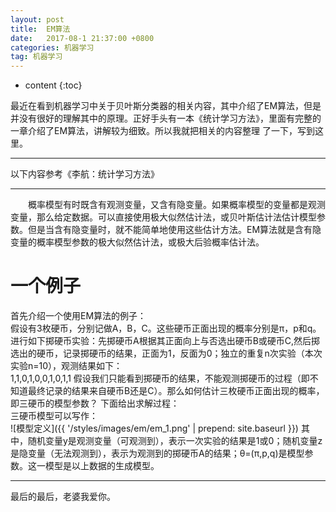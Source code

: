 ```yaml
---
layout: post
title:  EM算法
date:   2017-08-1 21:37:00 +0800
categories: 机器学习
tag: 机器学习
---
```


* content
{:toc}


最近在看到机器学习中关于贝叶斯分类器的相关内容，其中介绍了EM算法，但是并没有很好的理解其中的原理。正好手头有一本《统计学习方法》，里面有完整的一章介绍了EM算法，讲解较为细致。所以我就把相关的内容整理 了一下，写到这里。
<hr>
以下内容参考《李航：统计学习方法》
<hr>
&emsp;&emsp;概率模型有时既含有观测变量，又含有隐变量。如果概率模型的变量都是观测变量，那么给定数据。可以直接使用极大似然估计法，或贝叶斯估计法估计模型参数。但是当含有隐变量时，就不能简单地使用这些估计方法。EM算法就是含有隐变量的概率模型参数的极大似然估计法，或极大后验概率估计法。<br>

一个例子
====================================

首先介绍一个使用EM算法的例子：<br>
假设有3枚硬币，分别记做A，B，C。这些硬币正面出现的概率分别是π，p和q。进行如下掷硬币实验：先掷硬币A根据其正面向上与否选出硬币B或硬币C,然后掷选出的硬币，记录掷硬币的结果，正面为1，反面为0；独立的重复n次实验（本次实验n=10），观测结果如下：<br>
1,1,0,1,0,0,1,0,1,1
假设我们只能看到掷硬币的结果，不能观测掷硬币的过程（即不知道最终记录的结果来自硬币B还是C）。那么如何估计三枚硬币正面出现的概率，即三硬币的模型参数？
下面给出求解过程：<br>
三硬币模型可以写作：<br>
![模型定义]({{ '/styles/images/em/em_1.png' | prepend: site.baseurl }})
其中，随机变量y是观测变量（可观测到），表示一次实验的结果是1或0；随机变量z是隐变量（无法观测到），表示为观测到的掷硬币A的结果；θ=(π,p,q)是模型参数。这一模型是以上数据的生成模型。<br>

<hr>
​最后的最后，老婆我爱你。








